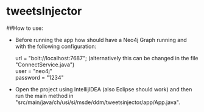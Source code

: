 # tweetsInjector

##How to use:

- Before running the app how should have a Neo4j Graph running and with the following configuration:
    
    url = "bolt://localhost:7687"; (alternatively this can be changed in the file "ConnectService.java")   
    user = "neo4j"   
    password = "1234"   
    
- Open the project using IntellijIDEA (also Eclipse should work) and then run the main method in "src/main/java/ch/usi/si/msde/ddm/tweetsinjector/app/App.java".
